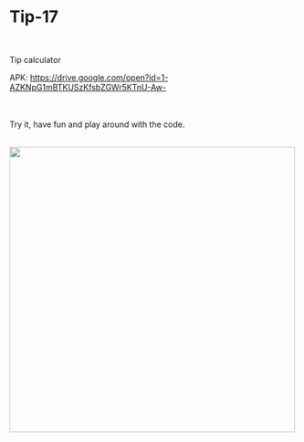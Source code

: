 # Tip-17
<br/>

Tip calculator<br/>

APK: https://drive.google.com/open?id=1-AZKNpG1mBTKUSzKfsbZGWr5KTnU-Aw-<br/>

<br/><br/>
Try it, have fun and play around with the code.<br/><br/>


<img src="https://user-images.githubusercontent.com/57795657/75066476-94e45700-54f3-11ea-8f2b-6906fa6e6145.png" width="500" height = "500">
<br/>
